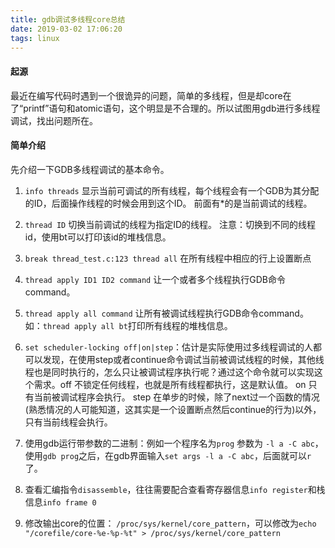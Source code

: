 ```yaml
---
title: gdb调试多线程core总结
date: 2019-03-02 17:06:20
tags: linux
---
```


#### 起源
最近在编写代码时遇到一个很诡异的问题，简单的多线程，但是却core在了“printf”语句和atomic语句，这个明显是不合理的。所以试图用gdb进行多线程调试，找出问题所在。

#### 简单介绍
先介绍一下GDB多线程调试的基本命令。

1. `info threads` 显示当前可调试的所有线程，每个线程会有一个GDB为其分配的ID，后面操作线程的时候会用到这个ID。 前面有*的是当前调试的线程。

2. `thread ID` 切换当前调试的线程为指定ID的线程。
注意：切换到不同的线程id，使用bt可以打印该id的堆栈信息。

3. `break thread_test.c:123 thread all` 在所有线程中相应的行上设置断点

4. `thread apply ID1 ID2 command` 让一个或者多个线程执行GDB命令command。

5. `thread apply all command` 让所有被调试线程执行GDB命令command。
如：`thread apply all bt`打印所有线程的堆栈信息。

6. `set scheduler-locking off|on|step`：估计是实际使用过多线程调试的人都可以发现，在使用step或者continue命令调试当前被调试线程的时候，其他线程也是同时执行的，怎么只让被调试程序执行呢？通过这个命令就可以实现这个需求。off 不锁定任何线程，也就是所有线程都执行，这是默认值。 on 只有当前被调试程序会执行。 step 在单步的时候，除了next过一个函数的情况(熟悉情况的人可能知道，这其实是一个设置断点然后continue的行为)以外，只有当前线程会执行。

7. 使用gdb运行带参数的二进制：例如一个程序名为`prog` 参数为 `-l a -C abc`，使用`gdb prog`之后，在gdb界面输入`set args -l a -C abc`，后面就可以`r`了。

8. 查看汇编指令`disassemble`，往往需要配合查看寄存器信息`info register`和栈信息`info frame 0`

9. 修改输出core的位置：
`/proc/sys/kernel/core_pattern`，可以修改为`echo "/corefile/core-%e-%p-%t" > /proc/sys/kernel/core_pattern`

